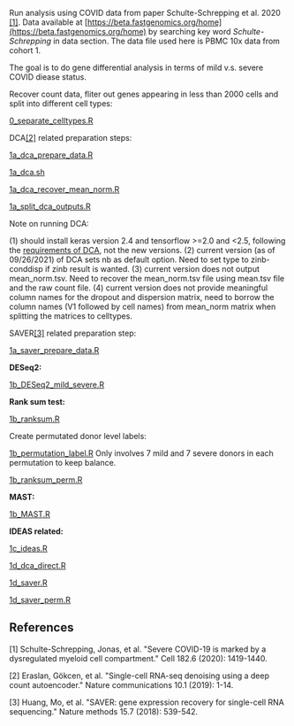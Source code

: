 Run analysis using COVID data from paper Schulte-Schrepping et al. 2020 [[1]](#1). Data available at [https://beta.fastgenomics.org/home](https://beta.fastgenomics.org/home) by searching key word *Schulte-Schrepping* in data section. The data file used here is PBMC 10x data from cohort 1.  

The goal is to do gene differential analysis in terms of mild v.s. severe COVID diease status. 

Recover count data, fliter out genes appearing in less than 2000 cells and split into different cell types:

[0_separate_celltypes.R](https://github.com/Sun-lab/ideas_pipeline/blob/main/COVID/0_separate_celltypes.R) 

DCA[[2]](#2) related preparation steps:

[1a_dca_prepare_data.R](https://github.com/Sun-lab/ideas_pipeline/blob/main/COVID/1a_dca_prepare_data.R)

[1a_dca.sh](https://github.com/Sun-lab/ideas_pipeline/blob/main/COVID/1a_dca.sh)

[1a_dca_recover_mean_norm.R](https://github.com/Sun-lab/ideas_pipeline/blob/main/COVID/1a_dca_recover_mean_norm.R)

[1a_split_dca_outputs.R](https://github.com/Sun-lab/ideas_pipeline/blob/main/COVID/1a_split_dca_outputs.R)

Note on running DCA: 

(1) should install keras version 2.4 and tensorflow >=2.0 and <2.5, following the [requirements of DCA](https://github.com/theislab/dca/blob/master/setup.py),  not the new versions.  (2) current version (as of 09/26/2021) of DCA sets nb as default option. Need to set type to zinb-conddisp if zinb result is wanted. (3) current version does not output mean\_norm.tsv. Need to recover the mean\_norm.tsv file using mean.tsv file and the raw count file.  (4) current version does not provide meaningful column names for the dropout and dispersion matrix, need to borrow the column names (V1 followed by cell names) from mean\_norm matrix when splitting the matrices to celltypes. 

SAVER[[3]](#3) related preparation step:

[1a_saver_prepare_data.R](https://github.com/Sun-lab/ideas_pipeline/blob/main/COVID/1a_saver_prepare_data.R)

**DESeq2:**

[1b_DESeq2_mild_severe.R](https://github.com/Sun-lab/ideas_pipeline/blob/main/COVID/1b_DESeq2_mild_severe.R) 



**Rank sum test:**

[1b_ranksum.R](https://github.com/Sun-lab/ideas_pipeline/blob/main/COVID/1b_ranksum.R) 

Create permutated donor level labels:

[1b_permutation_label.R](https://github.com/Sun-lab/ideas_pipeline/blob/main/COVID/1b_permutation_label.R) Only involves 7 mild and 7 severe donors in each permutation to keep balance.

[1b_ranksum_perm.R](https://github.com/Sun-lab/ideas_pipeline/blob/main/COVID/1b_ranksum_perm.R)


**MAST:**

[1b_MAST.R](https://github.com/Sun-lab/ideas_pipeline/blob/main/COVID/1b_MAST.R) 


**IDEAS related:**

[1c_ideas.R](https://github.com/Sun-lab/ideas_pipeline/blob/main/COVID/1c_ideas.R)

[1d_dca_direct.R](https://github.com/Sun-lab/ideas_pipeline/blob/main/COVID/1d_dca_direct.R)

[1d_saver.R](https://github.com/Sun-lab/ideas_pipeline/blob/main/COVID/1d_saver.R)

[1d_saver_perm.R](https://github.com/Sun-lab/ideas_pipeline/blob/main/COVID/1d_saver_perm.R)


## References
<a id="1">[1]</a> 
Schulte-Schrepping, Jonas, et al. "Severe COVID-19 is marked by a dysregulated myeloid cell compartment." Cell 182.6 (2020): 1419-1440.

<a id="2">[2]</a> 
Eraslan, Gökcen, et al. "Single-cell RNA-seq denoising using a deep count autoencoder." Nature communications 10.1 (2019): 1-14.

<a id="3">[3]</a> 
Huang, Mo, et al. "SAVER: gene expression recovery for single-cell RNA sequencing." Nature methods 15.7 (2018): 539-542.

